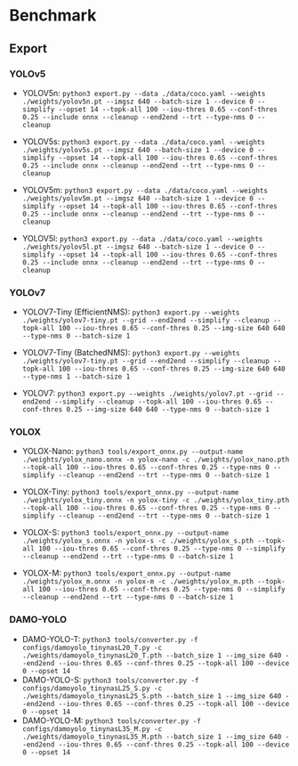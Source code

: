 # Benchmark

## Export

### YOLOv5

- YOLOV5n: `python3 export.py --data ./data/coco.yaml --weights ./weights/yolov5n.pt --imgsz 640 --batch-size 1 --device 0 --simplify --opset 14 --topk-all 100 --iou-thres 0.65 --conf-thres 0.25 --include onnx --cleanup --end2end --trt --type-nms 0 --cleanup`

- YOLOV5s: `python3 export.py --data ./data/coco.yaml --weights ./weights/yolov5s.pt --imgsz 640 --batch-size 1 --device 0 --simplify --opset 14 --topk-all 100 --iou-thres 0.65 --conf-thres 0.25 --include onnx --cleanup --end2end --trt --type-nms 0 --cleanup`

- YOLOV5m: `python3 export.py --data ./data/coco.yaml --weights ./weights/yolov5m.pt --imgsz 640 --batch-size 1 --device 0 --simplify --opset 14 --topk-all 100 --iou-thres 0.65 --conf-thres 0.25 --include onnx --cleanup --end2end --trt --type-nms 0 --cleanup`

- YOLOV5l: `python3 export.py --data ./data/coco.yaml --weights ./weights/yolov5l.pt --imgsz 640 --batch-size 1 --device 0 --simplify --opset 14 --topk-all 100 --iou-thres 0.65 --conf-thres 0.25 --include onnx --cleanup --end2end --trt --type-nms 0 --cleanup`

### YOLOv7

- YOLOV7-Tiny (EfficientNMS): `python3 export.py --weights ./weights/yolov7-tiny.pt --grid --end2end --simplify --cleanup --topk-all 100 --iou-thres 0.65 --conf-thres 0.25 --img-size 640 640 --type-nms 0 --batch-size 1`

- YOLOV7-Tiny (BatchedNMS): `python3 export.py --weights ./weights/yolov7-tiny.pt --grid --end2end --simplify --cleanup --topk-all 100 --iou-thres 0.65 --conf-thres 0.25 --img-size 640 640 --type-nms 1 --batch-size 1`

- YOLOV7: `python3 export.py --weights ./weights/yolov7.pt --grid --end2end --simplify --cleanup --topk-all 100 --iou-thres 0.65 --conf-thres 0.25 --img-size 640 640 --type-nms 0 --batch-size 1`

### YOLOX

- YOLOX-Nano: `python3 tools/export_onnx.py --output-name ./weights/yolox_nano.onnx -n yolox-nano -c ./weights/yolox_nano.pth --topk-all 100 --iou-thres 0.65 --conf-thres 0.25 --type-nms 0 --simplify --cleanup --end2end --trt --type-nms 0 --batch-size 1`

- YOLOX-Tiny: `python3 tools/export_onnx.py --output-name ./weights/yolox_tiny.onnx -n yolox-tiny -c ./weights/yolox_tiny.pth --topk-all 100 --iou-thres 0.65 --conf-thres 0.25 --type-nms 0 --simplify --cleanup --end2end --trt --type-nms 0 --batch-size 1`

- YOLOX-S: `python3 tools/export_onnx.py --output-name ./weights/yolox_s.onnx -n yolox-s -c ./weights/yolox_s.pth --topk-all 100 --iou-thres 0.65 --conf-thres 0.25 --type-nms 0 --simplify --cleanup --end2end --trt --type-nms 0 --batch-size 1`

- YOLOX-M: `python3 tools/export_onnx.py --output-name ./weights/yolox_m.onnx -n yolox-m -c ./weights/yolox_m.pth --topk-all 100 --iou-thres 0.65 --conf-thres 0.25 --type-nms 0 --simplify --cleanup --end2end --trt --type-nms 0 --batch-size 1`

### DAMO-YOLO

- DAMO-YOLO-T: `python3 tools/converter.py -f configs/damoyolo_tinynasL20_T.py -c ./weights/damoyolo_tinynasL20_T.pth --batch_size 1 --img_size 640 --end2end --iou-thres 0.65 --conf-thres 0.25 --topk-all 100 --device 0 --opset 14`
- DAMO-YOLO-S: `python3 tools/converter.py -f configs/damoyolo_tinynasL25_S.py -c ./weights/damoyolo_tinynasL25_S.pth --batch_size 1 --img_size 640 --end2end --iou-thres 0.65 --conf-thres 0.25 --topk-all 100 --device 0 --opset 14`
- DAMO-YOLO-M: `python3 tools/converter.py -f configs/damoyolo_tinynasL35_M.py -c ./weights/damoyolo_tinynasL35_M.pth --batch_size 1 --img_size 640 --end2end --iou-thres 0.65 --conf-thres 0.25 --topk-all 100 --device 0 --opset 14`
